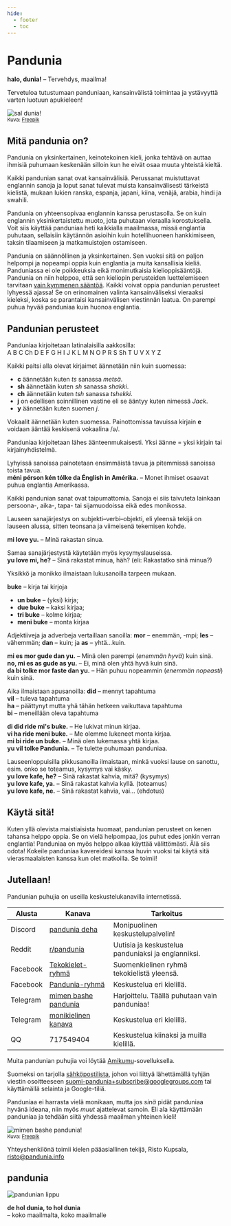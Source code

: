 ```yaml
---
hide:
  - footer
  - toc
---
```


# Pandunia

**halo, dunia!**
– Tervehdys, maailma!

Tervetuloa tutustumaan panduniaan,
kansainvälistä toimintaa ja ystävyyttä varten luotuun apukieleen!

![](http://www.pandunia.info/grafe/halo_dunia.png "sal dunia!")  
<small>Kuva: [Freepik](http://www.freepik.com)</small>

## Mitä pandunia on?

Pandunia on yksinkertainen, keinotekoinen kieli,
jonka tehtävä on auttaa ihmisiä puhumaan keskenään
silloin kun he eivät osaa muuta yhteistä kieltä.

Kaikki pandunian sanat ovat kansainvälisiä.
Perussanat muistuttavat englannin sanoja
ja loput sanat tulevat muista kansainvälisesti tärkeistä kielistä,
mukaan lukien ranska, espanja, japani, kiina, venäjä, arabia, hindi ja swahili.

Pandunia on yhteensopivaa englannin kanssa perustasolla.
Se on kuin englannin yksinkertaistettu muoto, jota puhutaan vieraalla korostuksella.
Voit siis käyttää panduniaa heti kaikkialla maailmassa, missä englantia puhutaan,
sellaisiin käytännön asioihin kuin hotellihuoneen hankkimiseen, taksin tilaamiseen ja matkamuistojen ostamiseen.

Pandunia on säännöllinen ja yksinkertainen.
Sen vuoksi sitä on paljon helpompi ja nopeampi oppia kuin englantia ja muita kansallisia kieliä.
Panduniassa ei ole poikkeuksia eikä monimutkaisia kielioppisääntöjä.
Pandunia on niin helppoa, että sen kieliopin perusteiden luettelemiseen tarvitaan [vain kymmenen sääntöä](100_baze_kanun.md).
Kaikki voivat oppia pandunian perusteet lyhyessä ajassa!
Se on erinomainen valinta kansainväliseksi vieraaksi kieleksi, koska se parantaisi kansainvälisen viestinnän laatua.
On parempi puhua hyvää panduniaa kuin huonoa englantia.

## Pandunian perusteet

Panduniaa kirjoitetaan latinalaisilla aakkosilla:  
A B C Ch D E F G H I J K L M N O P R S Sh T U V X Y Z

Kaikki paitsi alla olevat kirjaimet äännetään niin kuin suomessa:

- **c** äännetään kuten _ts_ sanassa _metsä_.
- **sh** äännetään kuten _sh_ sanassa _shakki_.
- **ch** äännetään kuten _tsh_ sanassa _tshekki_.
- **j** on edellisen soinnillinen vastine eli se ääntyy kuten nimessä _Jack_.
- **y** äännetään kuten suomen *j*.

Vokaalit äännetään kuten suomessa.
Painottomissa tavuissa kirjain **e** voidaan ääntää keskisenä vokaalina /ə/.

Panduniaa kirjoitetaan lähes äänteenmukaisesti.
Yksi äänne = yksi kirjain tai kirjainyhdistelmä.

Lyhyissä sanoissa painotetaan ensimmäistä tavua ja pitemmissä sanoissa toista tavua.  
**méni pérson kén tólke da Énglish in Amérika.**
– Monet ihmiset osaavat puhua englantia Amerikassa.

Kaikki pandunian sanat ovat taipumattomia.
Sanoja ei siis taivuteta lainkaan persoona-, aika-, tapa- tai sijamuodoissa eikä edes monikossa.

Lauseen sanajärjestys on subjekti–verbi–objekti,
eli yleensä tekijä on lauseen alussa, sitten teonsana ja viimeisenä tekemisen kohde.

**mi love yu.**
– Minä rakastan sinua.

Samaa sanajärjestystä käytetään myös kysymyslauseissa.  
**yu love mi, he?**
– Sinä rakastat minua, häh? (eli: Rakastatko sinä minua?)

Yksikkö ja monikko ilmaistaan lukusanoilla tarpeen mukaan.

**buke**
– kirja tai kirjoja  
- **un buke**
  – (yksi) kirja;
- **due buke**
  – kaksi kirjaa;
- **tri buke**
  – kolme kirjaa;
- **meni buke**
  – monta kirjaa

Adjektiiveja ja adverbeja vertaillaan sanoilla:
**mor**
– enemmän, -mpi;
**les**
– vähemmän;
**dan**
– kuin; ja
**as**
– yhtä...kuin.

**mi es mor gude dan yu.**
– Minä olen parempi (_enemmän hyvä_) kuin sinä.  
**no, mi es as gude as yu.**
– Ei, minä olen yhtä hyvä kuin sinä.  
**da bi tolke mor faste dan yu.**
– Hän puhuu nopeammin (_enemmän nopeasti_) kuin sinä.

Aika ilmaistaan apusanoilla:
**did**
– mennyt tapahtuma  
**vil**
– tuleva tapahtuma  
**ha**
– päättynyt mutta yhä tähän hetkeen vaikuttava tapahtuma  
**bi**
– meneillään oleva tapahtuma

**di did ride mi's buke.**
– He lukivat minun kirjaa.  
**vi ha ride meni buke.**
– Me olemme lukeneet monta kirjaa.  
**mi bi ride un buke.**
– Minä olen lukemassa yhtä kirjaa.  
**yu vil tolke Pandunia.**
– Te tulette puhumaan panduniaa.

Lauseenloppuisilla pikkusanoilla ilmaistaan, minkä vuoksi lause on sanottu,
esim. onko se toteamus, kysymys vai käsky.  
**yu love kafe, he?**
– Sinä rakastat kahvia, mitä? (kysymys)  
**yu love kafe, ya.**
– Sinä rakastat kahvia kyllä. (toteamus)  
**yu love kafe, ne.**
– Sinä rakastat kahvia, vai... (ehdotus)

## Käytä sitä!

Kuten yllä olevista maistiaisista huomaat, pandunian perusteet on kenen tahansa helppo oppia.
Se on vielä helpompaa, jos puhut edes jonkin verran englantia!
Panduniaa on myös helppo alkaa käyttää välittömästi.
Älä siis odota!
Kokeile panduniaa kavereidesi kanssa huvin vuoksi tai käytä sitä vierasmaalaisten kanssa kun olet matkoilla.
Se toimii!

## Jutellaan!

Pandunian puhujia on useilla keskustelukanavilla internetissä.

| Alusta   | Kanava | Tarkoitus |
|----------|---------|---------|
| Discord  | [pandunia deha](https://discord.gg/jf5GHcHXKk) | Monipuolinen keskustelupalvelin! |
| Reddit   | [r/pandunia](https://www.reddit.com/r/pandunia/) | Uutisia ja keskustelua panduniaksi ja englanniksi. |
| Facebook | [Tekokielet-ryhmä](http://www.facebook.com/groups/tekokielet) | Suomenkielinen ryhmä tekokielistä yleensä. |
| Facebook | [Pandunia-ryhmä](http://www.facebook.com/groups/pandunia) | Keskustelua eri kielillä. |
| Telegram | [mimen bashe pandunia](https://t.me/joinchat/AAAAAENlKqzlMtGkrmf5rg) | Harjoittelu. Täällä puhutaan vain panduniaa! |
| Telegram | [monikielinen kanava](https://t.me/pandunia_grupe) | Keskustelua eri kielillä. |
| QQ       | 717549404 | Keskustelua kiinaksi ja muilla kielillä. |

Muita pandunian puhujia voi löytää [Amikumu](https://amikumu.com/)-sovelluksella.

Suomeksi on tarjolla [sähköpostilista](https://groups.google.com/forum/?hl=fi&fromgroups=#!forum/suomi-pandunia),
johon voi liittyä lähettämällä tyhjän viestin osoitteeseen suomi-pandunia+subscribe@googlegroups.com tai käyttämällä selainta ja Google-tiliä.

Panduniaa ei harrasta vielä monikaan,
mutta jos _sinä_ pidät panduniaa hyvänä ideana, niin myös _muut_ ajattelevat samoin.
Eli ala käyttämään panduniaa ja tehdään siitä yhdessä maailman yhteinen kieli!

![](http://www.pandunia.info/grafe/mome_loga_pandunia.png "mimen bashe pandunia!")  
<small>Kuva: [Freepik](http://www.freepik.com)</small>

Yhteyshenkilönä toimii kielen pääasiallinen tekijä, Risto Kupsala, [risto@pandunia.info](mailto:risto@pandunia.info)

## pandunia

![](http://www.pandunia.info/grafe/bandera.png "pandunian lippu")

**de hol dunia, to hol dunia**  
– koko maailmalta, koko maailmalle

